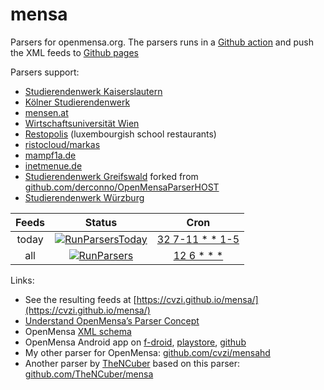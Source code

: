 # mensa
Parsers for openmensa.org. The parsers runs in a [Github action](https://github.com/cvzi/mensa/actions?query=workflow%3ARunParsers) and push the XML feeds to [Github pages](https://cvzi.github.io/mensa/)

Parsers support:
*   [Studierendenwerk Kaiserslautern](https://www.studierendenwerk-kaiserslautern.de/kaiserslautern/essen-und-trinken/)
*   [Kölner Studierendenwerk](https://www.kstw.de/speiseplan)
*   [mensen.at](https://www.mensen.at/)
*   [Wirtschaftsuniversität Wien](http://www.wumensa.at/)
*   [Restopolis](https://portal.education.lu/restopolis/) (luxembourgish school restaurants)
*   [ristocloud/markas](https://www.markas.com)
*   [mampf1a.de](https://mampf1a.de/)
*   [inetmenue.de](https://www.inetmenue.de/)
*   [Studierendenwerk Greifswald](https://www.stw-greifswald.de/essen/speiseplaene/) forked from [github.com/derconno/OpenMensaParserHOST](https://github.com/derconno/OpenMensaParserHOST)
*   [Studierendenwerk Würzburg](https://www.swerk-wue.de/wuerzburg/essen-trinken/mensen-speiseplaene)

|  Feeds       |                                         Status                                                                                                                  |                     Cron                                                                                                                                      |
|:------------:|:---------------------------------------------------------------------------------------------------------------------------------------------------------------:|:-------------------------------------------------------------------------------------------------------------------------------------------------------------:|
| today        | [![RunParsersToday](https://github.com/cvzi/mensa/workflows/RunParsersToday/badge.svg)](https://github.com/cvzi/mensa/actions?query=workflow%3ARunParsersToday) | [32 7-11 * * 1-5](https://crontab.guru/#32_7-11_*_*_1-5 "“At minute 32 past every hour from 7 through 11 on every day-of-week from Monday through Friday.” ") |
| all          | [![RunParsers](https://github.com/cvzi/mensa/workflows/RunParsers/badge.svg)](https://github.com/cvzi/mensa/actions?query=workflow%3ARunParsers)                | [12 6 * * *](https://crontab.guru/#12_6_*_*_* "“At 06:12.” ")                                                                                                 |

Links:
*   See the resulting feeds at [https://cvzi.github.io/mensa/](https://cvzi.github.io/mensa/)
*   [Understand OpenMensa’s Parser Concept](https://doc.openmensa.org/parsers/understand/)
*   OpenMensa [XML schema](https://doc.openmensa.org/feed/v2/)
*   OpenMensa Android app on [f-droid](https://f-droid.org/en/packages/de.uni_potsdam.hpi.openmensa/), [playstore](https://play.google.com/store/apps/details?id=de.uni_potsdam.hpi.openmensa), [github](https://github.com/domoritz/open-mensa-android)
*   My other parser for OpenMensa: [github.com/cvzi/mensahd](https://github.com/cvzi/mensahd)
*   Another parser by [TheNCuber](https://github.com/TheNCuber/) based on this parser: [github.com/TheNCuber/mensa](https://github.com/TheNCuber/mensa)
